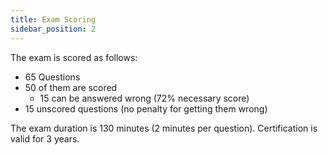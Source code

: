 ```yaml
---
title: Exam Scoring
sidebar_position: 2
---
```


The exam is scored as follows:

- 65 Questions
- 50 of them are scored
  - 15 can be answered wrong (72% necessary score)
- 15 unscored questions (no penalty for getting them wrong)

The exam duration is 130 minutes (2 minutes per question).
Certification is valid for 3 years.

